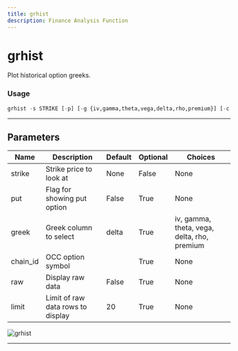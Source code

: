 ```yaml
---
title: grhist
description: Finance Analysis Function
---
```


# grhist

Plot historical option greeks.

### Usage

```python
grhist -s STRIKE [-p] [-g {iv,gamma,theta,vega,delta,rho,premium}] [-c CHAIN_ID] [-r] [-l LIMIT]
```

---

## Parameters

| Name | Description | Default | Optional | Choices |
| ---- | ----------- | ------- | -------- | ------- |
| strike | Strike price to look at | None | False | None |
| put | Flag for showing put option | False | True | None |
| greek | Greek column to select | delta | True | iv, gamma, theta, vega, delta, rho, premium |
| chain_id | OCC option symbol |  | True | None |
| raw | Display raw data | False | True | None |
| limit | Limit of raw data rows to display | 20 | True | None |

![grhist](https://user-images.githubusercontent.com/46355364/154278932-086a0005-be71-4493-843d-3f9100a60905.png)

---
